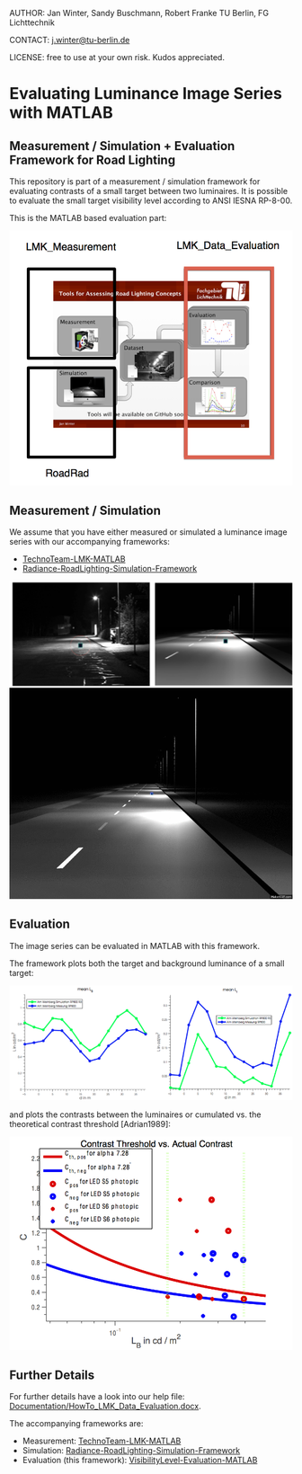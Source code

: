 AUTHOR: Jan Winter, Sandy Buschmann, Robert Franke TU Berlin, FG Lichttechnik

CONTACT: j.winter@tu-berlin.de

LICENSE: free to use at your own risk. Kudos appreciated.

Evaluating Luminance Image Series with MATLAB
=========

## Measurement / Simulation + Evaluation Framework for Road Lighting

This repository is part of a measurement / simulation framework for evaluating contrasts of a small target between two luminaires. It is possible to evaluate the small target visibility level according to ANSI IESNA RP-8-00.

This is the MATLAB based evaluation part:

![framework](Documentation/Images/FrameworkComponentsEval.png)


## Measurement / Simulation

We assume that you have either measured or simulated a luminance image series with our accompanying frameworks:

- [TechnoTeam-LMK-MATLAB](https://github.com/fglichttechnik/TechnoTeam-LMK-MATLAB)
- [Radiance-RoadLighting-Simulation-Framework](https://github.com/fglichttechnik/Radiance-RoadLighting-Simulation-Framework)

![simulation](Documentation/Images/compareSimulationMeasurement.png)
![simulation2](Documentation/Images/scene50.gif)

## Evaluation

The image series can be evaluated in MATLAB with this framework.

The framework plots both the target and background luminance of a small target:

![evaluation](Documentation/Images/compareSimulationMeasurementLBLt.png)

and plots the contrasts between the luminaires or cumulated vs. the theoretical contrast threshold [Adrian1989]:

![evaluationVsAdrian](Documentation/Images/LmesReductio.png)


## Further Details

For further details have a look into our help file: [Documentation/HowTo_LMK_Data_Evaluation.docx](Documentation/HowTo_LMK_Data_Evaluation.docx).

The accompanying frameworks are:
- Measurement: [TechnoTeam-LMK-MATLAB](https://github.com/fglichttechnik/TechnoTeam-LMK-MATLAB)
- Simulation: [Radiance-RoadLighting-Simulation-Framework](https://github.com/fglichttechnik/Radiance-RoadLighting-Simulation-Framework)
- Evaluation (this framework): [VisibilityLevel-Evaluation-MATLAB](https://github.com/fglichttechnik/VisibilityLevel-Evaluation-MATLAB)

